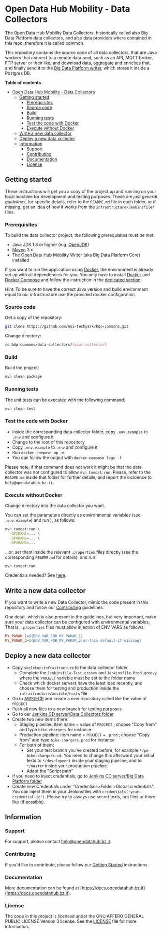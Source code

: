 # Open Data Hub Mobility - Data Collectors

The Open Data Hub Mobility Data Collectors, historically called also Big Data
Platform data collectors, and also data providers where contained in this repo,
therefore it is called common.

This repository contains the source code of all data collectors, that are Java
workers that connect to a remote data pool, such as an API, MQTT broker, FTP
server or their like, and download data, aggregate and enriches that, and
finally send it to the [Big Data Platform
writer](https://github.com/noi-techpark/bdp-core), which stores it inside a
Postgres DB.

**Table of contents**
- [Open Data Hub Mobility - Data Collectors](#open-data-hub-mobility---data-collectors)
	- [Getting started](#getting-started)
		- [Prerequisites](#prerequisites)
		- [Source code](#source-code)
		- [Build](#build)
		- [Running tests](#running-tests)
		- [Test the code with Docker](#test-the-code-with-docker)
		- [Execute without Docker](#execute-without-docker)
	- [Write a new data collector](#write-a-new-data-collector)
	- [Deploy a new data collector](#deploy-a-new-data-collector)
	- [Information](#information)
		- [Support](#support)
		- [Contributing](#contributing)
		- [Documentation](#documentation)
		- [License](#license)


## Getting started

These instructions will get you a copy of the project up and running on your
local machine for development and testing purposes. These are *just general
guidelines*, for specific details, refer to the `README.md` file in each folder,
or if missing, get an idea of how it works from the
`infrastructure/Jenkinsfile*` files.

### Prerequisites

To build the data collector project, the following prerequisites must be met:

- Java JDK 1.8 or higher (e.g. [OpenJDK](https://openjdk.java.net/))
- [Maven](https://maven.apache.org/) 3.x
- The [Open Data Hub Mobility Writer](https://github.com/noi-techpark/bdp-core)
  (aka Big Data Platform Core) installed

If you want to run the application using [Docker](https://www.docker.com/), the
environment is already set up with all dependencies for you. You only have to
install [Docker](https://www.docker.com/) and [Docker
Compose](https://docs.docker.com/compose/) and follow the instruction in the
[dedicated section](#execute-with-docker).

Hint: To be sure to have the correct Java version and build environment equal to our
infrastructure use the provided docker configuration.

### Source code

Get a copy of the repository:

```bash
git clone https://github.com/noi-techpark/bdp-commons.git
```

Change directory:

```bash
cd bdp-commons/data-collectors/[your-collector]
```

### Build

Build the project:

```bash
mvn clean package
```

### Running tests

The unit tests can be executed with the following command:

```bash
mvn clean test
```

### Test the code with Docker

- Inside the corresponding data collector folder, copy `.env.example` to `.env`
  and configure it
- Change to the root of this repository
- Copy `.env.example` to `.env` and configure it
- Run `docker-compose up -d`
- You can follow the output with `docker-compose logs -f`

Please note, if that command does not work it might be that the data collector
was not configured to allow `mvn tomcat:run`. Please, refer to the `README.md`
inside that folder for further details, and report the incidence to
`help@opendatahub.bz.it`.

### Execute without Docker

Change directory into the data collector you want.

You can set the parameters directly as environmental variables (see
`.env.example`) and run ), as follows:

```bash
mvn tomcat:run \
  -DPARAM1=... \
  -DPARAM2=... \
  -DPARAM3=...
```

...or, set them inside the relevant `.properties` files directly (see the
corresponding `README.md` for details), and run:

```bash
mvn tomcat:run
```

Credentials needed? See
[here](https://github.com/noi-techpark/odh-docs/wiki/Contributor-Guidelines:-Credentials).

## Write a new data collector

If you want to write a new Data Collector, mimic the code present in this
repository and follow our [Contributing](#contributing) guidelines.

One detail, which is also present in the guidelines, but very important, make
sure your data collector can be configured with environmental variables. That
is, `.properties` files must allow injection of ENV VARS as follows:

```ini
MY_PARAM_1=${ENV_VAR_FOR_MY_PARAM_1}
MY_PARAM_2=${ENV_VAR_FOR_MY_PARAM_2:or-this-default-if-missing}
```

## Deploy a new data collector

- Copy `skeleton/infrastructure` to the data collector folder
  - Complete the `Jenkinsfile-Test.groovy` and `Jenkinsfile-Prod.groovy` where the
    `PROJECT` variable must be set to the folder name
  - Check which docker servers have the least load recently, and choose them for
    testing and production inside the `infrastructure/ansible/hosts` file
- Go to
  [AWS/ECR](https://eu-west-1.console.aws.amazon.com/ecr/create-repository?region=eu-west-1)
  and create a new repository called like the value of `PROJECT`
- Push all new files to a new branch for testing purposes
- Go to our [Jenkins CD server/Data Collectors
  folder](https://jenkins.testingmachine.eu/job/it.bz.opendatahub.bigdataplatform/job/data-collectors/)
- Create two new items there:
  - Staging pipeline: item name = value of `PROJECT` ; choose "Copy from" and type
    `bike-chargers` for instance
  - Production pipeline: item name = `PROJECT` + `.prod` ; choose "Copy from" and type
    `bike-chargers.prod` for instance
  - For both of them:
    - Set your test branch you've created before, for example
      `*/pm-bike-chargers-cd`. You need to change this afterward your initial
      tests to `*/development` inside your staging pipeline, and to `*/master`
      inside your production pipeline.
    - Adapt the "Script path"
- If you need to inject credentials, go to [Jenkins CD server/Big Data Platform
  folder](https://jenkins.testingmachine.eu/job/it.bz.opendatahub.bigdataplatform)
- Create new Credentials under "Credentials>Folder>Global credentials". You can
  inject them in your Jenkinsfiles with `credentials('your-credential-id')`.
  Please try to always use secret texts, not files or there like (if possible).


## Information

### Support

For support, please contact [help@opendatahub.bz.it](mailto:help@opendatahub.bz.it).

### Contributing

If you'd like to contribute, please follow our [Getting
Started](https://github.com/noi-techpark/odh-docs/wiki/Contributor-Guidelines:-Getting-started)
instructions.

### Documentation

More documentation can be found at
[https://docs.opendatahub.bz.it](https://docs.opendatahub.bz.it).

### License

The code in this project is licensed under the GNU AFFERO GENERAL PUBLIC LICENSE
Version 3 license. See the [LICENSE](LICENSE) file for more information.
